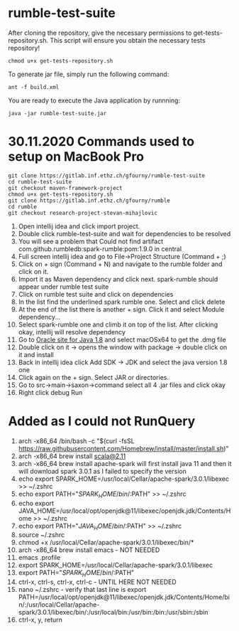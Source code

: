 # rumble-test-suite

After cloning the repository, give the necessary permissions to get-tests-repository.sh. This script will ensure you obtain the necessary tests repository!
```
chmod u+x get-tests-repository.sh 
```

To generate jar file, simply run the following command:
```
ant -f build.xml 
```

You are ready to execute the Java application by runnning:
```
java -jar rumble-test-suite.jar 
```



# 30.11.2020 Commands used to setup on MacBook Pro
```
git clone https://gitlab.inf.ethz.ch/gfourny/rumble-test-suite
cd rumble-test-suite
git checkout maven-framework-project
chmod u+x get-tests-repository.sh
git clone https://gitlab.inf.ethz.ch/gfourny/rumble
cd rumble
git checkout research-project-stevan-mihajlovic
```

1. Open intellij idea and click import project.
2. Double click rumble-test-suite and wait for dependencies to be resolved
3. You will see a problem that Could not find artifact com.github.rumbledb:spark-rumble:pom:1.9.0 in central
4. Full screen intellij idea and go to File->Project Structure (Command + ;)
5. Click on + sign (Command + N) and navigate to the rumble folder and click on it. 
6. Import it as Maven dependency and click next. spark-rumble should appear under rumble test suite
7. Click on rumble test suite and click on dependencies
8. In the list find the underlined spark rumble one. Select and click delete
9. At the end of the list there is another + sign. Click it and select Module dependency...
10. Select spark-rumble one and climb it on top of the list. After clicking okay, intellij will resolve dependency
11. Go to [Oracle site for Java 1.8](https://www.oracle.com/java/technologies/javase/javase-jdk8-downloads.html) and select macOSx64 to get the .dmg file
12. Double click on it -> opens the window with package -> double click on it and install
13. Back in intellij idea click Add SDK -> JDK and select the java version 1.8 one
14. Click again on the + sign. Select JAR or directories.
15. Go to src->main->saxon->command select all 4 .jar files and click okay
16. Right click debug Run  

# Added as I could not RunQuery
1. arch -x86_64 /bin/bash -c "$(curl -fsSL https://raw.githubusercontent.com/Homebrew/install/master/install.sh)"
2. arch -x86_64 brew install scala@2.11
3. arch -x86_64 brew install apache-spark will first install java 11 and then it will download spark 3.0.1 as I failed to specify the version
4. echo export SPARK_HOME=/usr/local/Cellar/apache-spark/3.0.1/libexec >> ~/.zshrc
5. echo export PATH="$SPARK_HOME/bin/:$PATH" >> ~/.zshrc
6. echo export JAVA_HOME=/usr/local/opt/openjdk@11/libexec/openjdk.jdk/Contents/Home >> ~/.zshrc
7. echo export PATH="$JAVA_HOME/bin/:$PATH" >> ~/.zshrc
8. source ~/.zshrc 
9. chmod +x /usr/local/Cellar/apache-spark/3.0.1/libexec/bin/*
10. arch -x86_64 brew install emacs  - NOT NEEDED
11. emacs .profile
12. export SPARK_HOME=/usr/local/Cellar/apache-spark/3.0.1/libexec
13. export PATH="$SPARK_HOME/bin/:$PATH"
14. ctrl-x, ctrl-s, ctrl-x, ctrl-c - UNTIL HERE NOT NEEDED
15. nano ~/.zshrc - verify that last line is export PATH=/usr/local/opt/openjdk@11/libexec/openjdk.jdk/Contents/Home/bin/:/usr/local/Cellar/apache-spark/3.0.1/libexec/bin/:/usr/local/bin:/usr/bin:/bin:/usr/sbin:/sbin
16. ctrl-x, y, return
